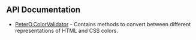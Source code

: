 ## API Documentation

 * [PeterO.ColorValidator](PeterO.ColorValidator.md) - Contains methods to convert between different representations of HTML and CSS colors.
